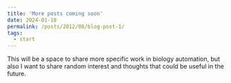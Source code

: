 ```yaml
---
title: 'More posts coming soon'
date: 2024-01-18
permalink: /posts/2012/08/blog-post-1/
tags:
  - start
---
```


This will be a space to share more specific work in biology automation, but also I want to share random interest and thoughts that could be useful in the future.
